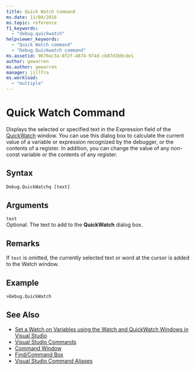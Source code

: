 ```yaml
---
title: Quick Watch Command
ms.date: 11/04/2016
ms.topic: reference
f1_keywords:
  - "debug.quickwatch"
helpviewer_keywords:
  - "Quick Watch command"
  - "Debug.Quickwatch command"
ms.assetid: 9670ac3a-8f2f-4874-974d-cb87d3b0cde1
author: gewarren
ms.author: gewarren
manager: jillfra
ms.workload:
  - "multiple"
---
```

# Quick Watch Command
Displays the selected or specified text in the Expression field of the [QuickWatch](../../debugger/watch-and-quickwatch-windows.md) window. You can use this dialog box to calculate the current value of a variable or expression recognized by the debugger, or the contents of a register. In addition, you can change the value of any non-const variable or the contents of any register.

## Syntax

```cmd
Debug.QuickWatchq [text]
```

## Arguments

`text`\
Optional. The text to add to the **QuickWatch** dialog box.

## Remarks

If `text` is omitted, the currently selected text or word at the cursor is added to the Watch window.

## Example

```cmd
>Debug.QuickWatch
```

## See Also

- [Set a Watch on Variables using the Watch and QuickWatch Windows in Visual Studio](../../debugger/watch-and-quickwatch-windows.md)
- [Visual Studio Commands](../../ide/reference/visual-studio-commands.md)
- [Command Window](../../ide/reference/command-window.md)
- [Find/Command Box](../../ide/find-command-box.md)
- [Visual Studio Command Aliases](../../ide/reference/visual-studio-command-aliases.md)
